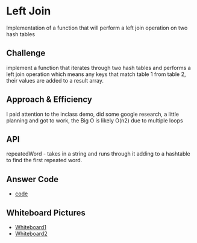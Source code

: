 # Left Join
<!-- Short summary or background information -->
Implementation of a function that will perform a left join operation on two hash tables

## Challenge
<!-- Description of the challenge -->
implement a function that iterates through two hash tables and performs a left join operation which means any keys that match table 1 from table 2, their values are added to a result array.

## Approach & Efficiency
<!-- What approach did you take? Why? What is the Big O space/time for this approach? -->
I paid attention to the inclass demo, did some google research, a little planning and got to work, the Big O is likely O(n2) due to multiple loops

## API
<!-- Description of each method publicly available to your Linked List -->
repeatedWord - takes in a string and runs through it adding to a hashtable to find the first repeated word.

## Answer Code
* [code](./repeatedWord.js)

## Whiteboard Pictures
* [Whiteboard1](https://photos.app.goo.gl/r2KmgVSnsTiwtrLL7)
* [Whiteboard2](https://photos.app.goo.gl/s7YBjWFPxxyE34Lp9)